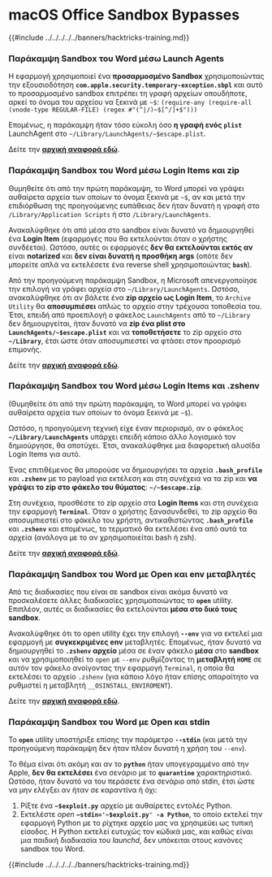 # macOS Office Sandbox Bypasses

{{#include ../../../../../banners/hacktricks-training.md}}

### Παράκαμψη Sandbox του Word μέσω Launch Agents

Η εφαρμογή χρησιμοποιεί ένα **προσαρμοσμένο Sandbox** χρησιμοποιώντας την εξουσιοδότηση **`com.apple.security.temporary-exception.sbpl`** και αυτό το προσαρμοσμένο sandbox επιτρέπει τη γραφή αρχείων οπουδήποτε, αρκεί το όνομα του αρχείου να ξεκινά με `~$`: `(require-any (require-all (vnode-type REGULAR-FILE) (regex #"(^|/)~$[^/]+$")))`

Επομένως, η παράκαμψη ήταν τόσο εύκολη όσο **η γραφή ενός `plist`** LaunchAgent στο `~/Library/LaunchAgents/~$escape.plist`.

Δείτε την [**αρχική αναφορά εδώ**](https://www.mdsec.co.uk/2018/08/escaping-the-sandbox-microsoft-office-on-macos/).

### Παράκαμψη Sandbox του Word μέσω Login Items και zip

Θυμηθείτε ότι από την πρώτη παράκαμψη, το Word μπορεί να γράψει αυθαίρετα αρχεία των οποίων το όνομα ξεκινά με `~$`, αν και μετά την επιδιόρθωση της προηγούμενης ευπάθειας δεν ήταν δυνατή η γραφή στο `/Library/Application Scripts` ή στο `/Library/LaunchAgents`.

Ανακαλύφθηκε ότι από μέσα στο sandbox είναι δυνατό να δημιουργηθεί ένα **Login Item** (εφαρμογές που θα εκτελούνται όταν ο χρήστης συνδέεται). Ωστόσο, αυτές οι εφαρμογές **δεν θα εκτελούνται εκτός αν** είναι **notarized** και **δεν είναι δυνατή η προσθήκη args** (οπότε δεν μπορείτε απλά να εκτελέσετε ένα reverse shell χρησιμοποιώντας **`bash`**).

Από την προηγούμενη παράκαμψη Sandbox, η Microsoft απενεργοποίησε την επιλογή να γράφει αρχεία στο `~/Library/LaunchAgents`. Ωστόσο, ανακαλύφθηκε ότι αν βάλετε ένα **zip αρχείο ως Login Item**, το `Archive Utility` θα **αποσυμπιέσει** απλώς το αρχείο στην τρέχουσα τοποθεσία του. Έτσι, επειδή από προεπιλογή ο φάκελος `LaunchAgents` από το `~/Library` δεν δημιουργείται, ήταν δυνατό να **zip ένα plist στο `LaunchAgents/~$escape.plist`** και να **τοποθετήσετε** το zip αρχείο στο **`~/Library`**, έτσι ώστε όταν αποσυμπιεστεί να φτάσει στον προορισμό επιμονής.

Δείτε την [**αρχική αναφορά εδώ**](https://objective-see.org/blog/blog_0x4B.html).

### Παράκαμψη Sandbox του Word μέσω Login Items και .zshenv

(Θυμηθείτε ότι από την πρώτη παράκαμψη, το Word μπορεί να γράψει αυθαίρετα αρχεία των οποίων το όνομα ξεκινά με `~$`).

Ωστόσο, η προηγούμενη τεχνική είχε έναν περιορισμό, αν ο φάκελος **`~/Library/LaunchAgents`** υπάρχει επειδή κάποιο άλλο λογισμικό τον δημιούργησε, θα αποτύχει. Έτσι, ανακαλύφθηκε μια διαφορετική αλυσίδα Login Items για αυτό.

Ένας επιτιθέμενος θα μπορούσε να δημιουργήσει τα αρχεία **`.bash_profile`** και **`.zshenv`** με το payload για εκτέλεση και στη συνέχεια να τα zip και **να γράψει το zip στο φάκελο του θύματος**: **`~/~$escape.zip`**.

Στη συνέχεια, προσθέστε το zip αρχείο στα **Login Items** και στη συνέχεια την εφαρμογή **`Terminal`**. Όταν ο χρήστης ξανασυνδεθεί, το zip αρχείο θα αποσυμπιεστεί στο φάκελο του χρήστη, αντικαθιστώντας **`.bash_profile`** και **`.zshenv`** και επομένως, το τερματικό θα εκτελέσει ένα από αυτά τα αρχεία (ανάλογα με το αν χρησιμοποιείται bash ή zsh).

Δείτε την [**αρχική αναφορά εδώ**](https://desi-jarvis.medium.com/office365-macos-sandbox-escape-fcce4fa4123c).

### Παράκαμψη Sandbox του Word με Open και env μεταβλητές

Από τις διαδικασίες που είναι σε sandbox είναι ακόμα δυνατό να προσκαλέσετε άλλες διαδικασίες χρησιμοποιώντας το **`open`** utility. Επιπλέον, αυτές οι διαδικασίες θα εκτελούνται **μέσα στο δικό τους sandbox**.

Ανακαλύφθηκε ότι το open utility έχει την επιλογή **`--env`** για να εκτελεί μια εφαρμογή με **συγκεκριμένες env** μεταβλητές. Επομένως, ήταν δυνατό να δημιουργηθεί το **`.zshenv` αρχείο** μέσα σε έναν φάκελο **μέσα** στο **sandbox** και να χρησιμοποιηθεί το `open` με `--env` ρυθμίζοντας τη **μεταβλητή `HOME`** σε αυτόν τον φάκελο ανοίγοντας την εφαρμογή `Terminal`, η οποία θα εκτελέσει το αρχείο `.zshenv` (για κάποιο λόγο ήταν επίσης απαραίτητο να ρυθμιστεί η μεταβλητή `__OSINSTALL_ENVIROMENT`).

Δείτε την [**αρχική αναφορά εδώ**](https://perception-point.io/blog/technical-analysis-of-cve-2021-30864/).

### Παράκαμψη Sandbox του Word με Open και stdin

Το **`open`** utility υποστήριξε επίσης την παράμετρο **`--stdin`** (και μετά την προηγούμενη παράκαμψη δεν ήταν πλέον δυνατή η χρήση του `--env`).

Το θέμα είναι ότι ακόμη και αν το **`python`** ήταν υπογεγραμμένο από την Apple, **δεν θα εκτελέσει** ένα σενάριο με το **`quarantine`** χαρακτηριστικό. Ωστόσο, ήταν δυνατό να του περάσετε ένα σενάριο από stdin, έτσι ώστε να μην ελέγξει αν ήταν σε καραντίνα ή όχι:&#x20;

1. Ρίξτε ένα **`~$exploit.py`** αρχείο με αυθαίρετες εντολές Python.
2. Εκτελέστε _open_ **`–stdin='~$exploit.py' -a Python`**, το οποίο εκτελεί την εφαρμογή Python με το ρίχτηκε αρχείο μας να χρησιμεύει ως τυπική είσοδος. Η Python εκτελεί ευτυχώς τον κώδικά μας, και καθώς είναι μια παιδική διαδικασία του _launchd_, δεν υπόκειται στους κανόνες sandbox του Word.

{{#include ../../../../../banners/hacktricks-training.md}}
